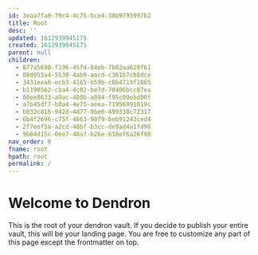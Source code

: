 ```yaml
---
id: 3eaa7fa0-79c4-4c75-bce4-38b9795997b2
title: Root
desc: ''
updated: 1612939945175
created: 1612939945175
parent: null
children:
  - 877a5690-f196-45fd-84eb-7b82aa629f61
  - 08d055a4-5530-4ab9-aacd-c361b7cb8dce
  - 3431eea6-ecb3-4165-b59b-c8b4719f1865
  - b1190562-cba4-4c02-be7d-70406bcc87ea
  - 80ee8633-a9ac-480b-a894-f95c09ebd00f
  - a7b45df7-b8a4-4e75-aeea-71956991019c
  - b032c816-942d-4d77-9be6-499338c72317
  - 6b4f2696-c75f-4663-98f9-beb91243ced4
  - 2f7eef5a-a2cd-40bf-b3cc-de9ad4a1fd96
  - 9b64d15c-0ee7-48a7-b26e-610ef6a26f98
nav_order: 0
fname: root
hpath: root
permalink: /
---
```

# Welcome to Dendron

This is the root of your dendron vault. If you decide to publish your entire vault, this will be your landing page. You are free to customize any part of this page except the frontmatter on top. 

